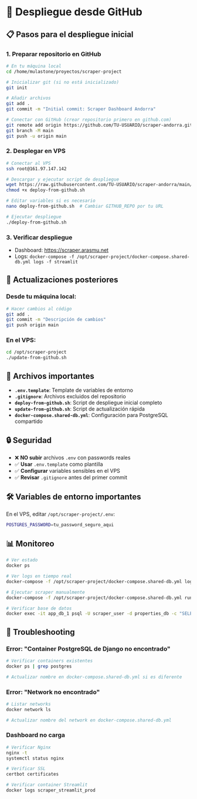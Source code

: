 # 🚀 Despliegue desde GitHub

## 📋 Pasos para el despliegue inicial

### 1. Preparar repositorio en GitHub

```bash
# En tu máquina local
cd /home/mulastone/proyectos/scraper-project

# Inicializar git (si no está inicializado)
git init

# Añadir archivos
git add .
git commit -m "Initial commit: Scraper Dashboard Andorra"

# Conectar con GitHub (crear repositorio primero en github.com)
git remote add origin https://github.com/TU-USUARIO/scraper-andorra.git
git branch -M main
git push -u origin main
```

### 2. Desplegar en VPS

```bash
# Conectar al VPS
ssh root@161.97.147.142

# Descargar y ejecutar script de despliegue
wget https://raw.githubusercontent.com/TU-USUARIO/scraper-andorra/main/deploy-from-github.sh
chmod +x deploy-from-github.sh

# Editar variables si es necesario
nano deploy-from-github.sh  # Cambiar GITHUB_REPO por tu URL

# Ejecutar despliegue
./deploy-from-github.sh
```

### 3. Verificar despliegue

- Dashboard: https://scraper.arasmu.net
- Logs: `docker-compose -f /opt/scraper-project/docker-compose.shared-db.yml logs -f streamlit`

## 🔄 Actualizaciones posteriores

### Desde tu máquina local:

```bash
# Hacer cambios al código
git add .
git commit -m "Descripción de cambios"
git push origin main
```

### En el VPS:

```bash
cd /opt/scraper-project
./update-from-github.sh
```

## 📁 Archivos importantes

- **`.env.template`**: Template de variables de entorno
- **`.gitignore`**: Archivos excluidos del repositorio
- **`deploy-from-github.sh`**: Script de despliegue inicial completo
- **`update-from-github.sh`**: Script de actualización rápida
- **`docker-compose.shared-db.yml`**: Configuración para PostgreSQL compartido

## 🔒 Seguridad

- ❌ **NO subir** archivos `.env` con passwords reales
- ✅ **Usar** `.env.template` como plantilla
- ✅ **Configurar** variables sensibles en el VPS
- ✅ **Revisar** `.gitignore` antes del primer commit

## 🛠️ Variables de entorno importantes

En el VPS, editar `/opt/scraper-project/.env`:

```bash
POSTGRES_PASSWORD=tu_password_seguro_aqui
```

## 📊 Monitoreo

```bash
# Ver estado
docker ps

# Ver logs en tiempo real
docker-compose -f /opt/scraper-project/docker-compose.shared-db.yml logs -f

# Ejecutar scraper manualmente
docker-compose -f /opt/scraper-project/docker-compose.shared-db.yml run --rm scraper

# Verificar base de datos
docker exec -it app_db_1 psql -U scraper_user -d properties_db -c "SELECT COUNT(*) FROM properties;"
```

## 🚨 Troubleshooting

### Error: "Container PostgreSQL de Django no encontrado"

```bash
# Verificar containers existentes
docker ps | grep postgres

# Actualizar nombre en docker-compose.shared-db.yml si es diferente
```

### Error: "Network no encontrado"

```bash
# Listar networks
docker network ls

# Actualizar nombre del network en docker-compose.shared-db.yml
```

### Dashboard no carga

```bash
# Verificar Nginx
nginx -t
systemctl status nginx

# Verificar SSL
certbot certificates

# Verificar container Streamlit
docker logs scraper_streamlit_prod
```
